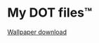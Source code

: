 # My DOT files™

[Wallpaper download](https://wallpapers.com/wallpapers/nature-of-waterfalls-2ygv7ssy2k0lxlzu.html)
